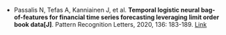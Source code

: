 * Passalis N, Tefas A, Kanniainen J, et al. <b>Temporal logistic neural bag-of-features for financial time series forecasting leveraging limit order book data[J]</b>. Pattern Recognition Letters, 2020, 136: 183-189. [Link](https://www.sciencedirect.com/science/article/pii/S0167865520302245)
